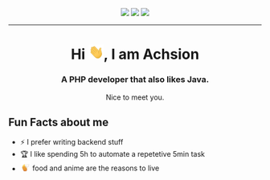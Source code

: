 <p align="center">
  <img src="https://img.shields.io/badge/Age-22-blue" />
  <img src="https://img.shields.io/badge/Country-Germany-green" />
  <img src="https://img.shields.io/badge/Languages-English%20%26%20Sinhala-brightgreen" />
</p>
<hr>

<h1 align="center">Hi <img src="./.github/gif/Hi.gif" width="30px">, I am Achsion</h1>

<h3 align="center">A PHP developer that also likes Java.</h3>
<p align="center">Nice to meet you.</p>

<h2>Fun Facts about me</h2>

- ⚡ I prefer writing backend stuff
- 🏆 I like spending 5h to automate a repetetive 5min task
- <img src="./.github/gif/senko-tail.gif" width="20px"> food and anime are the reasons to live

